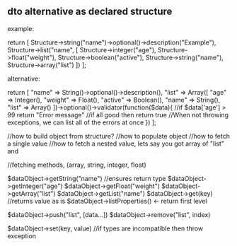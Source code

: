 ## dto alternative as declared structure

example:

return [
    Structure->string("name")->optional()->description("Example"),
    Structure->list("name", [
        Structure->integer("age"),
        Structure->float("weight"),
        Structure->boolean("active"),
        Structure->string("name"),
        Structure->array("list")
    ])
];

alternative:

return [
    "name" => String()->optional()->description(),
    "list" => Array([
        "age" => Integer(),
        "weight" => Float(),
        "active" => Boolean(),
        "name" => String(),
        "list" => Array()
    ])->optional()->validator(function($data){
        //if $data['age'] > 99 
        return "Error message"
        //if all good then return true
        //When not throwing exceptions, we can list all of the errors at once
    })
];

//how to build object from structure?
//how to populate object
//how to fetch a single value
//how to fetch a nested value, lets say you got array of "list" and

//fetching methods, (array, string, integer, float)

$dataObject->getString("name") //ensures return type
$dataObject->getInteger("age")
$dataObject->getFloat("weight")
$dataObject->getArray("list")
$dataObject->getList("name")
$dataObject->get(key) //returns value as is
$dataObject->listProperties() <- return first level

$dataObject->push("list", [data...])
$dataObject->remove("list", index)

$dataObject->set(key, value) //if types are incompatible then throw exception

